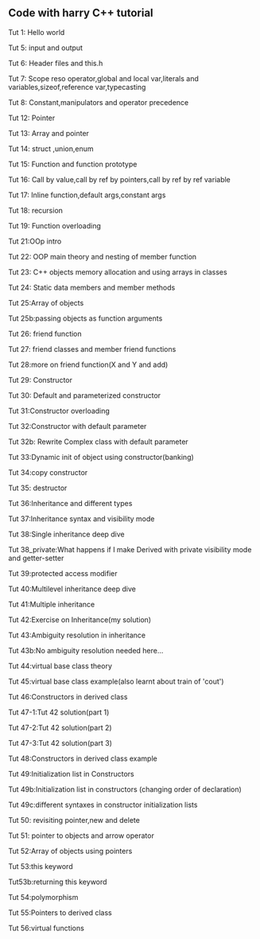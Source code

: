## Code with harry C++ tutorial

Tut 1: Hello world

Tut 5: input and output

Tut 6: Header files and this.h

Tut 7: Scope reso operator,global and local var,literals and variables,sizeof,reference var,typecasting

Tut 8: Constant,manipulators and operator precedence

Tut 12: Pointer

Tut 13: Array and pointer

Tut 14: struct ,union,enum

Tut 15: Function and function prototype

Tut 16: Call by value,call by ref by pointers,call by ref by ref variable

Tut 17: Inline function,default args,constant args

Tut 18: recursion

Tut 19: Function overloading

Tut 21:OOp intro

Tut 22: OOP main theory and nesting of member function

Tut 23: C++ objects memory allocation and using arrays in classes

Tut 24: Static data members and member methods

Tut 25:Array of objects

Tut 25b:passing objects as function arguments

Tut 26: friend function

Tut 27: friend classes and member friend functions

Tut 28:more on friend function(X and Y and add)

Tut 29: Constructor

Tut 30: Default and parameterized constructor

Tut 31:Constructor overloading

Tut 32:Constructor with default parameter

Tut 32b: Rewrite Complex class with default parameter

Tut 33:Dynamic init of object using constructor(banking)

Tut 34:copy constructor

Tut 35: destructor

Tut 36:Inheritance and different types

Tut 37:Inheritance syntax and visibility mode

Tut 38:Single inheritance deep dive 

Tut 38_private:What happens if I make Derived with private visibility mode and getter-setter

Tut 39:protected access modifier

Tut 40:Multilevel inheritance deep dive

Tut 41:Multiple inheritance 

Tut 42:Exercise on Inheritance(my solution)

Tut 43:Ambiguity resolution in inheritance

Tut 43b:No ambiguity resolution needed here...

Tut 44:virtual base class theory

Tut 45:virtual base class example(also learnt about train of 'cout')

Tut 46:Constructors in derived class

Tut 47-1:Tut 42 solution(part 1)

Tut 47-2:Tut 42 solution(part 2)

Tut 47-3:Tut 42 solution(part 3)

Tut 48:Constructors in derived class example

Tut 49:Initialization list in Constructors

Tut 49b:Initialization list in constructors (changing order of declaration)

Tut 49c:different syntaxes in constructor initialization lists

Tut 50: revisiting pointer,new and delete

Tut 51: pointer to objects and arrow operator

Tut 52:Array of objects using pointers

Tut 53:this keyword

Tut53b:returning this keyword 

Tut 54:polymorphism

Tut 55:Pointers to derived class

Tut  56:virtual functions

